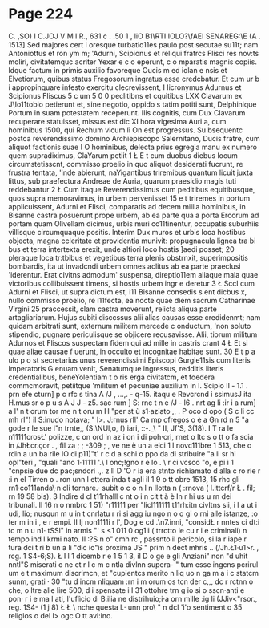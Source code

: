 # Page 224

C. ,SO) I C.JOJ V M l'R., 631 c . .50 1 , liO B1\RTI IOLO?\fAEI SENAREG:\E (A . 1513] Sed majores cert i oresque turbatio11es paulo post secutae su11t; nam Antoniottus et ron ym m; 'Adurni, Scipionus et reliqui fratrcs Flisci res nov:ts moliri, civitatemquc acriter Yexar e c o eperunt, c o mparatis magnis copiis. ldque factum in primis auxilio favoreque Oucis m ed iolan e nsis et Elvetiorum, quibus status Fregosorum ingratus esse credcbatur. Et cum ur b i appropinquare infesto exercitu clecrevissent, I Iicronymus Adurnus et Scipionus Fliscus 5 c um 5 0 0 peclitibns et cquitibus LXX Clavarum ex J\Io11tobio petierunt et, sine negotio, oppido s tatim potiti sunt, Delphinique Portum in suam potestatem receperunt. IIis cognitis, cum Dux Clavarum recuperare statuisset, missus est dic XI hora vigesima Auri a, cum hominibus 1500, qui Rechum vicum lì On est progressus. Su bsequentc postca reverendissimo domino Archiepiscopo Salernitano, Ducis fratre, cum aliquot factionis suae I O hominibus, delecta prius egregia manu ex numero quem supradiximus, ClaYarum petiit 1 Ł E t cum duobus diebus locum circumstetisscnt, commisso proelio in quo aliquot desiderati fucrunt, re frustra tentata, 'inde abierunt, naYigantibus triremibus quantum licuit juxta littus, sub praefectura Andreae de Auria, quarum praesidio magis tuti reddebantur 2 Ł Cum itaque Reverendissimus cum peditibus equitibusque, quos supra memoravimus, in urbem pervenisset 15 e t triremes in portum applicuissent, Adurni et Flisci, comparatis ad decem millia hominibus, in Bisanne castra posuerunt prope urbem, ab ea parte qua a porta Ercorum ad portam quam Olivellam dicimus, urbis muri co11tinentur, occupatis suburhiis villisque circumquaque positis. lnterim Dux muros et urbis loca hostibus objecta, magna ccleritate et providentia munivit: propugnacula lignea tra bi bus et terra intertexta erexit, unde altiori loco hostis ]aedi posset; 20 pleraque loca tr:tbibus et vegetibus terra plenis obstrnxit, superimpositis bombardis, ita ut invadcndi urbem omnes aclitus ab ea parte praeclusi \'iderentur. Erat civitns admodum' suspensa, direptio11em aliaque mala quae victoribus collibuissent timens, si hostis urbem ingr e deretur 3 Ł Sccl cum Adurni et Flisci, ut supra dictum est, i11 Bisanne consedis s ent dicbus x, nullo commisso proelio, re i11fecta, ea nocte quae diem sacrum Catharinae Virgini 25 praccessit, clam castra moverunt, relicta aliqua parte artagliariarum. Hujus subiti disccssus alii alias causas esse credidenmt; nam quidam arbitrati sunt, externum militem mercede c onductum, 'non soluto stipendio, pugnare periculisque se objicere recusavisse. Alii, tiorum militum Adurnos et Fliscos suspectam fìdem qui ad mille in castris crant 4 Ł Et si quae aliae causae f uerunt, in occulto et incognitae habitae sunt. 30 E t p a ulo p o st secretarius unus reverendissimi Episcopi Gurgie11sis cum literis Imperatoris G enuam venit, Senatumque ingressus, redditis literis credentialibus, beneYolentiam t o ris erga civitatcm, et foedera commcmoravit, petiitque 'militum et pecuniae auxilium in l. Scipio Il - 1.1 . prn efe cturn] p c rfc s tina A /J , ...,. - q-15. itaqu e Revcrcnd i ssimusJ ita H.mus sr o p u s A J J - z5. sac rum ] S: rnc t n e /J - l6 . nrt ag li :ir i a rum] a l' n t orum tor me n t oru m H "per st ù s1·aziato ,, . P oco d opo ( S c li cc mh rl") il S:inudo notava; " l>. J:rnus rll' Ca mp ofregos o è a Gn rd n 5 "a gode r le sue l"n trnte,, (S.\NUl,o, f) iari, ::-._\ " II, Jf'S, 3(18). I T ra le n11111crosŁ' polizze, c on ord in az i on i di poh·cri, rnet o ltc s o tt o fa scia in /JhŁcr.çor . , fil za ; ; -309 ; , ve ne è un a elci 1 l novc111bre 1 513, che o rdin a un ba rile IO di p11)\"t' r c d a schi o ppo da di stribuire "a li sr hi opl"teri , "quali \"ano 1·11111 '.\ l onc;!gno r e lo . \ r ci vcsco \"o, e pi ì 1 "cnpsie due dc pac;sndori .,. z Il D 'O r ia era stnto richiamato d alla c ro rie r :i n el Tirren o . ron unn l ettera inda t agli il 1 9 o tt obre 1513, 15 rhc gli rn1·co111anda\·n cli tornare.· subit o c o n I n llotta n ( :rnova ( l.ittcrf/r Ł . fil; rn 19 58 bis). 3 Indire d cl t11rhalll c nt o i n cit t à è In r hi us u rn dei tribunali. Il 16 n o nmbrc 1 51) "r11111 per "licl111111 t11rh:itn civltns sii, i l a ut i udi, lio; nusqun m u in t cnrlatu r ri si agg iu ngo n o q gi o rni alle istanze, :o ter m in i , e r empi. II lj non1111i r l', Dog e cd .\n7.inni, "considŁ r nntes ci dt:i tc m n u n1· tSSl" in armis "' s <1 011 0 og1ii ( trrctto le cu r i e criminali) n tempo ind l'krmi nato. Il :?S n o\" cmh rc , passnto il pericolo, si la r iape r tura dci t ri b un a li "dic io\"is proxima JS " prim n dect mhris .. (/Jh.Ł1·u1>r. , rcg. 1 S4-6;S). Ł I l 1 dicemb r e 1 5 1 3, il D o ge e gli Anziani" non "d uhit nntl"S miserati o ne et r l c m c ntla divlnn supera- " tum esse ingcns pcrirul um e t maximum discrimcn, et "cupientcs merito n liq uo n ga m a i c statcm sunm, grati · 30 "tu d incm nliquam :rn i m orum os tcn der c,,, dc r rctnn o che, o ltre alle lire 500, d i spensate i l 31 ottohre trn g io si o sscn·anti e pon· r i e ma l ati, l'uflìcio di B:ilia ne distrihuio;i·a orn mille :ig li (JJiv<"rsor., reg. 1S4- (1 j 8} Ł Ł \ nche questa l.· unn pro\ " n dcl \'i\'o sentiment o 35 religios o del l> ogc O tt avi:ino.